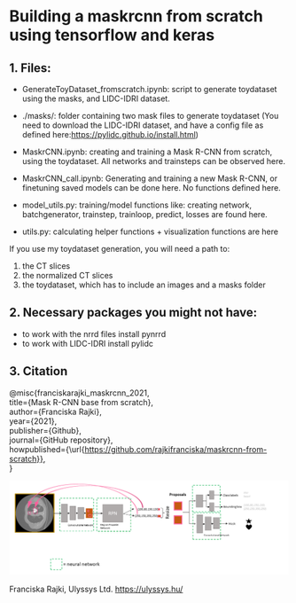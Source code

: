 # Building a maskrcnn from scratch using tensorflow and keras

## 1. Files:
- GenerateToyDataset_fromscratch.ipynb: script to generate toydataset using the masks, and LIDC-IDRI dataset. 
- ./masks/: folder containing two mask files to generate toydataset
(You need to download the LIDC-IDRI dataset, and have a config file as defined here:https://pylidc.github.io/install.html)

- MaskrCNN.ipynb: creating and training a Mask R-CNN from scratch, using the toydataset. All networks and trainsteps can be observed here.
- MaskrCNN_call.ipynb: Generating and training a new Mask R-CNN, or finetuning saved models can be done here. No functions defined here.

- model_utils.py: training/model functions like: creating network, batchgenerator, trainstep, trainloop, predict, losses are found here. 
- utils.py:   calculating helper functions + visualization functions are here


If you use my toydataset generation, you will need a path to:
  1. the CT slices
  2. the normalized CT slices
  3. the toydataset, which has to include an images and a masks folder

## 2. Necessary packages you might not have: 
- to work with the nrrd files install pynrrd
- to work with LIDC-IDRI install pylidc

## 3. Citation

@misc{franciskarajki_maskrcnn_2021,\
  title={Mask R-CNN base from scratch},\
  author={Franciska Rajki},\
  year={2021},\
  publisher={Github},\
  journal={GitHub repository},\
  howpublished={\url{https://github.com/rajkifranciska/maskrcnn-from-scratch}}, \
}

![plot](./full_maskrcnn.PNG)

Franciska Rajki, Ulyssys Ltd. https://ulyssys.hu/




